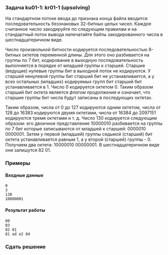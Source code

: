 ### Задача ku01-1: kr01-1 (upsolving)

На стандартном потоке ввода до признака конца файла вводится
последовательность беззнаковых 32-битных целых чисел. Каждое считанное
число закодируйте по следующим правилам и на стандартный поток вывода
напечатайте байты закодированного числа в шестнадцатеричном виде.

Число произвольной битности кодируется последовательностью 8-битных
октетов переменной длины. Для этого оно разбивается на группы по 7 бит,
кодирование в выходную последовательность выполняется в порядке от
младшей группы к старшей. Старшие (ведущие) нулевые группы бит в
выходной поток не кодируются. У старшей ненулевой группы бит старший бит
не устанавливается, а у всех остальных (младших) кодируемых групп бит
старший бит устанавливается в 1. Число 0 кодируется октетом 0. Таким
образом старший бит октета является *флагом продолжения* и означает, что
старшие группы бит числа будут записаны в последующих октетах.

Таким образом, числа от 0 до 127 кодируются одним октетом, числа от 128
до 16383 кодируются двумя октетами, числа от 16384 до 2097151 кодируются
тремя октетами и т. д. Число 130 кодируется следующим образом: его
двоичное представление 10000010 разбивается на группы по 7 бит которые
записываются от младшей к старшей: 0000010 0000001. Затем у первой
(младшей) группы седьмой (старший) бит октета устанавливается равным 1,
а у второй (старшей) группы - 0. Получаем два октета: 10000010 00000001.
В шестнадцатеричном виде они запишутся 82 01.

### Примеры

#### Входные данные

    0
    3
    130
    10000001

#### Результат работы

    00
    03
    82 01
    81 ad e2 04

### Сдать решение
